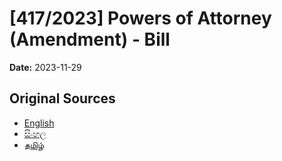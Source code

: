 # [417/2023] Powers of Attorney (Amendment) - Bill

**Date:** 2023-11-29

## Original Sources

- [English](https://documents.gov.lk/view/bills/2023/11/417-2023_E.pdf)
- [සිංහල](https://documents.gov.lk/view/bills/2023/11/417-2023_S.pdf)
- [தமிழ்](https://documents.gov.lk/view/bills/2023/11/417-2023_T.pdf)
